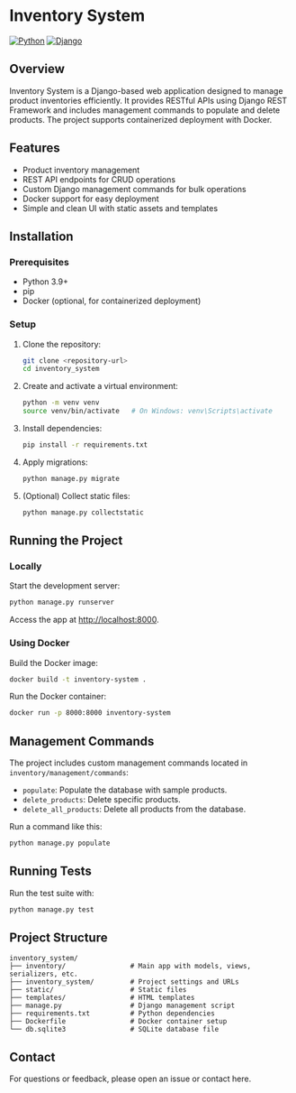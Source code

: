   # Inventory System

[![Python](https://img.shields.io/badge/python-3.9-blue)](https://www.python.org/)
[![Django](https://img.shields.io/badge/django-5.1.1-green)](https://www.djangoproject.com/)

## Overview

Inventory System is a Django-based web application designed to manage product inventories efficiently. It provides RESTful APIs using Django REST Framework and includes management commands to populate and delete products. The project supports containerized deployment with Docker.

## Features

- Product inventory management
- REST API endpoints for CRUD operations
- Custom Django management commands for bulk operations
- Docker support for easy deployment
- Simple and clean UI with static assets and templates

## Installation

### Prerequisites

- Python 3.9+
- pip
- Docker (optional, for containerized deployment)

### Setup

1. Clone the repository:

   ```bash
   git clone <repository-url>
   cd inventory_system
   ```

2. Create and activate a virtual environment:

   ```bash
   python -m venv venv
   source venv/bin/activate   # On Windows: venv\Scripts\activate
   ```

3. Install dependencies:

   ```bash
   pip install -r requirements.txt
   ```

4. Apply migrations:

   ```bash
   python manage.py migrate
   ```

5. (Optional) Collect static files:

   ```bash
   python manage.py collectstatic
   ```

## Running the Project

### Locally

Start the development server:

```bash
python manage.py runserver
```

Access the app at [http://localhost:8000](http://localhost:8000).

### Using Docker

Build the Docker image:

```bash
docker build -t inventory-system .
```

Run the Docker container:

```bash
docker run -p 8000:8000 inventory-system
```

## Management Commands

The project includes custom management commands located in `inventory/management/commands`:

- `populate`: Populate the database with sample products.
- `delete_products`: Delete specific products.
- `delete_all_products`: Delete all products from the database.

Run a command like this:

```bash
python manage.py populate
```

## Running Tests

Run the test suite with:

```bash
python manage.py test
```

## Project Structure

```
inventory_system/
├── inventory/                # Main app with models, views, serializers, etc.
├── inventory_system/         # Project settings and URLs
├── static/                   # Static files
├── templates/                # HTML templates
├── manage.py                 # Django management script
├── requirements.txt          # Python dependencies
├── Dockerfile                # Docker container setup
└── db.sqlite3                # SQLite database file
```

## Contact

For questions or feedback, please open an issue or contact here.
